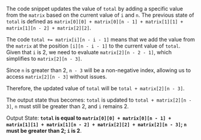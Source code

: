 The code snippet updates the value of `total` by adding a specific value from the `matrix` based on the current value of `i` and `n`. The previous state of `total` is defined as `matrix[0][0] + matrix[0][n - 1] + matrix[1][1] + matrix[1][n - 2] + matrix[2][2]`. 

The code `total += matrix[i][n - i - 1]` means that we add the value from the `matrix` at the position `[i][n - i - 1]` to the current value of `total`. Given that `i` is 2, we need to evaluate `matrix[2][n - 2 - 1]`, which simplifies to `matrix[2][n - 3]`.

Since `n` is greater than 2, `n - 3` will be a non-negative index, allowing us to access `matrix[2][n - 3]` without issues.

Therefore, the updated value of `total` will be `total + matrix[2][n - 3]`. 

The output state thus becomes: `total` is updated to `total + matrix[2][n - 3]`, `n` must still be greater than 2, and `i` remains 2.

Output State: **`total` is equal to `matrix[0][0] + matrix[0][n - 1] + matrix[1][1] + matrix[1][n - 2] + matrix[2][2] + matrix[2][n - 3]`; `n` must be greater than 2; `i` is 2**.